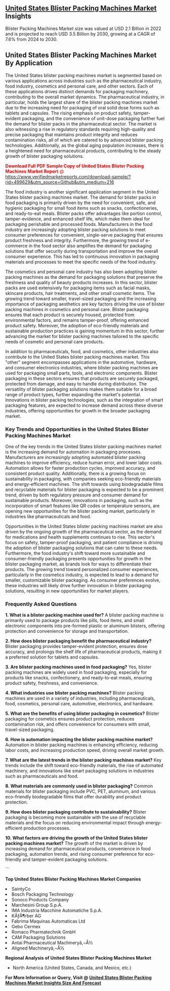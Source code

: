 <h2><a href="https://www.verifiedmarketreports.com/download-sample/?rid=499629&amp;utm_source=Github&amp;utm_medium=216" target="_blank">United States Blister Packing Machines Market</a> Insights</h2><p>Blister Packing Machines Market size was valued at USD 2.1 Billion in 2022 and is projected to reach USD 3.5 Billion by 2030, growing at a CAGR of 7.6% from 2024 to 2030.</p><p><h2>United States Blister Packing Machines Market By Application</h2><p>The United States blister packing machines market is segmented based on various applications across industries such as the pharmaceutical industry, food industry, cosmetics and personal care, and other sectors. Each of these applications drives distinct demands for packaging machinery, contributing to the overall market dynamics. The pharmaceutical industry, in particular, holds the largest share of the blister packing machines market due to the increasing need for packaging of oral solid dose forms such as tablets and capsules. The rising emphasis on product safety, tamper-evident packaging, and the convenience of unit-dose packaging further fuel the demand for blister packs in the pharmaceutical sector. The market is also witnessing a rise in regulatory standards requiring high-quality and precise packaging that maintains product integrity and reduces contamination risks, all of which are catered to by advanced blister packing technologies. Additionally, as the global aging population increases, there is a heightened need for pharmaceutical products, contributing to the steady growth of blister packaging solutions.<p><span class=""><span style="color: #ff0000;"><strong>Download Full PDF Sample Copy of United States Blister Packing Machines Market Report</strong> @ </span><a href="https://www.verifiedmarketreports.com/download-sample/?rid=499629&amp;utm_source=Github&amp;utm_medium=216" target="_blank">https://www.verifiedmarketreports.com/download-sample/?rid=499629&amp;utm_source=Github&amp;utm_medium=216</a></span></p><p>The food industry is another significant application segment in the United States blister packing machines market. The demand for blister packs in food packaging is primarily driven by the need for convenient, safe, and hygienic packaging for small food items such as snacks, confectioneries, and ready-to-eat meals. Blister packs offer advantages like portion control, tamper-evidence, and enhanced shelf life, which make them ideal for packaging perishable and processed foods. Manufacturers in the food industry are increasingly adopting blister packing solutions to meet consumer preferences for convenient, single-serve packaging that ensures product freshness and integrity. Furthermore, the growing trend of e-commerce in the food sector also amplifies the demand for packaging solutions that offer security during transportation and improve the overall consumer experience. This has led to continuous innovation in packaging materials and processes to meet the specific needs of the food industry.</p><p>The cosmetics and personal care industry has also been adopting blister packing machines as the demand for packaging solutions that preserve the freshness and quality of beauty products increases. In this sector, blister packs are used extensively for packaging items such as facial masks, skincare products, hair treatments, and other small cosmetic items. The growing trend toward smaller, travel-sized packaging and the increasing importance of packaging aesthetics are key factors driving the use of blister packing machines in cosmetics and personal care. Blister packaging ensures that each product is securely housed, protected from environmental factors, and remains tamper-proof, offering enhanced product safety. Moreover, the adoption of eco-friendly materials and sustainable production practices is gaining momentum in this sector, further advancing the market for blister packing machines tailored to the specific needs of cosmetic and personal care products.<p>In addition to pharmaceuticals, food, and cosmetics, other industries also contribute to the United States blister packing machines market. This "other" segment encompasses applications in the automotive, hardware, and consumer electronics industries, where blister packing machines are used for packaging small parts, tools, and electronic components. Blister packaging in these sectors ensures that products are securely packaged, protected from damage, and easy to handle during distribution. The versatility of blister packaging solutions makes them suitable for a broad range of product types, further expanding the market's potential. Innovations in blister packing technologies, such as the integration of smart packaging features, are expected to increase demand across these diverse industries, offering opportunities for growth in the broader packaging market.</p><h3>Key Trends and Opportunities in the United States Blister Packing Machines Market</h3><p>One of the key trends in the United States blister packing machines market is the increasing demand for automation in packaging processes. Manufacturers are increasingly adopting automated blister packing machines to improve efficiency, reduce human error, and lower labor costs. Automation allows for faster production cycles, improved accuracy, and consistent product quality. Additionally, there is a growing focus on sustainability in packaging, with companies seeking eco-friendly materials and energy-efficient machines. The shift towards using biodegradable films and recyclable materials for blister packaging is expected to be a prominent trend, driven by both regulatory pressure and consumer demand for sustainable products. Moreover, innovations in packaging, such as the incorporation of smart features like QR codes or temperature sensors, are opening new opportunities for the blister packing market, particularly in industries like pharmaceuticals and food.<p>Opportunities in the United States blister packing machines market are also driven by the ongoing growth of the pharmaceutical sector, as the demand for medications and health supplements continues to rise. This sector's focus on safety, tamper-proof packaging, and patient compliance is driving the adoption of blister packaging solutions that can cater to these needs. Furthermore, the food industry's shift toward more sustainable and consumer-friendly packaging presents opportunities for growth in the blister packaging market, as brands look for ways to differentiate their products. The growing trend toward personalized consumer experiences, particularly in the cosmetics industry, is expected to lead to a demand for smaller, customizable blister packaging. As consumer preferences evolve, these industries will likely drive further innovation in blister packaging solutions, resulting in new opportunities for market players.</p><h3>Frequently Asked Questions</h3><p><strong>1. What is a blister packing machine used for?</strong> A blister packing machine is primarily used to package products like pills, food items, and small electronic components into pre-formed plastic or aluminum blisters, offering protection and convenience for storage and transportation.</p><p><strong>2. How does blister packaging benefit the pharmaceutical industry?</strong> Blister packaging provides tamper-evident protection, ensures dose accuracy, and prolongs the shelf life of pharmaceutical products, making it a preferred solution for tablets and capsules.</p><p><strong>3. Are blister packing machines used in food packaging?</strong> Yes, blister packing machines are widely used in food packaging, especially for products like snacks, confectionery, and ready-to-eat meals, ensuring product safety, freshness, and convenience.</p><p><strong>4. What industries use blister packing machines?</strong> Blister packing machines are used in a variety of industries, including pharmaceuticals, food, cosmetics, personal care, automotive, electronics, and hardware.</p><p><strong>5. What are the benefits of using blister packaging in cosmetics?</strong> Blister packaging for cosmetics ensures product protection, reduces contamination risk, and offers convenience for consumers with small, travel-sized packaging.</p><p><strong>6. How is automation impacting the blister packing machine market?</strong> Automation in blister packing machines is enhancing efficiency, reducing labor costs, and increasing production speed, driving overall market growth.</p><p><strong>7. What are the latest trends in the blister packing machines market?</strong> Key trends include the shift toward eco-friendly materials, the rise of automated machinery, and innovations like smart packaging solutions in industries such as pharmaceuticals and food.</p><p><strong>8. What materials are commonly used in blister packaging?</strong> Common materials for blister packaging include PVC, PET, aluminum, and various eco-friendly biodegradable films that offer durability and product protection.</p><p><strong>9. How does blister packaging contribute to sustainability?</strong> Blister packaging is becoming more sustainable with the use of recyclable materials and the focus on reducing environmental impact through energy-efficient production processes.</p><p><strong>10. What factors are driving the growth of the United States blister packing machines market?</strong> The growth of the market is driven by increasing demand for pharmaceutical products, convenience in food packaging, automation trends, and rising consumer preference for eco-friendly and tamper-evident packaging solutions.</p>```</p><p><strong>Top United States Blister Packing Machines Market Companies</strong></p><div data-test-id=""><p><li>SaintyCo</li><li> Bosch Packaging Technology</li><li> Sonoco Products Company</li><li> Marchesini Group S.p.A.</li><li> IMA Industria Macchine Automatiche S.p.A.</li><li> KÃƒÂ¶rber AG</li><li> Fabrima Maquinas Automaticas Ltd</li><li> Gebo Cermex</li><li> Romaco Pharmatechnik GmbH</li><li> CAM Packaging Solutions</li><li> Antai Pharmaceutical Machineryâ‚¬Å½</li><li> Aligned Machineryâ‚¬Å½</li></p><div><strong>Regional Analysis of&nbsp;United States Blister Packing Machines Market</strong></div><ul><li dir="ltr"><p dir="ltr">North America&nbsp;(United States, Canada, and Mexico, etc.)</p></li></ul><p><strong>For More Information or Query, Visit @&nbsp;</strong><strong><a href="https://www.verifiedmarketreports.com/product/blister-packing-machines-market-size-and-forecast/?utm_source=Github&amp;utm_medium=216" target="_blank">United States Blister Packing Machines Market Insights Size And Forecast</a></strong></p></div>
